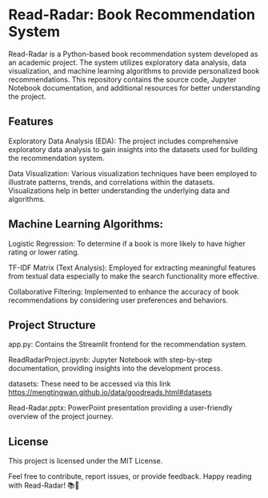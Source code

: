 # Read-Radar: Book Recommendation System
Read-Radar is a Python-based book recommendation system developed as an academic project. The system utilizes exploratory data analysis, data visualization, and machine learning algorithms to provide personalized book recommendations. This repository contains the source code, Jupyter Notebook documentation, and additional resources for better understanding the project.

## Features
Exploratory Data Analysis (EDA): The project includes comprehensive exploratory data analysis to gain insights into the datasets used for building the recommendation system.

Data Visualization: Various visualization techniques have been employed to illustrate patterns, trends, and correlations within the datasets. Visualizations help in better understanding the underlying data and algorithms.

## Machine Learning Algorithms:
Logistic Regression: To determine if a book is more likely to have higher rating or lower rating.

TF-IDF Matrix (Text Analysis): Employed for extracting meaningful features from textual data especially to make the search functionality more effective.

Collaborative Filtering: Implemented to enhance the accuracy of book recommendations by considering user preferences and behaviors.

## Project Structure
app.py: Contains the Streamlit frontend for the recommendation system.

ReadRadarProject.ipynb: Jupyter Notebook with step-by-step documentation, providing insights into the development process.

datasets: These need to be accessed via this link https://mengtingwan.github.io/data/goodreads.html#datasets

Read-Radar.pptx: PowerPoint presentation providing a user-friendly overview of the project journey.

## License
This project is licensed under the MIT License.

Feel free to contribute, report issues, or provide feedback. Happy reading with Read-Radar! 📚🚀
